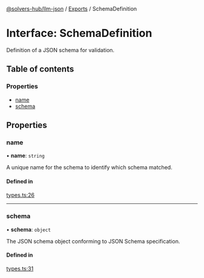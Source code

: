 [@solvers-hub/llm-json](../README.md) / [Exports](../modules.md) / SchemaDefinition

# Interface: SchemaDefinition

Definition of a JSON schema for validation.

## Table of contents

### Properties

- [name](SchemaDefinition.md#name)
- [schema](SchemaDefinition.md#schema)

## Properties

### name

• **name**: `string`

A unique name for the schema to identify which schema matched.

#### Defined in

[types.ts:26](https://github.com/solvers-hub/llm-json/blob/6d8d00890ee1d42b63f8bb8c3f6401333e41041e/src/types.ts#L26)

___

### schema

• **schema**: `object`

The JSON schema object conforming to JSON Schema specification.

#### Defined in

[types.ts:31](https://github.com/solvers-hub/llm-json/blob/6d8d00890ee1d42b63f8bb8c3f6401333e41041e/src/types.ts#L31)
